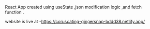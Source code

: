 React App created using useState ,json modification logic ,and fetch function .

website is live at -https://coruscating-gingersnap-bddd38.netlify.app/
